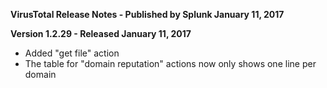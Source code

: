 **VirusTotal Release Notes - Published by Splunk January 11, 2017**


**Version 1.2.29 - Released January 11, 2017**

* Added "get file" action
* The table for "domain reputation" actions now only shows one line per domain
